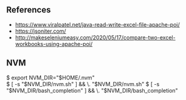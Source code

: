 ## References
- https://www.viralpatel.net/java-read-write-excel-file-apache-poi/
- https://jsoniter.com/
- http://makeseleniumeasy.com/2020/05/17/compare-two-excel-workbooks-using-apache-poi/

## NVM
$ export NVM_DIR="$HOME/.nvm"    
$ [ -s "$NVM_DIR/nvm.sh" ] && \. "$NVM_DIR/nvm.sh"
$ [ -s "$NVM_DIR/bash_completion" ] && \. "$NVM_DIR/bash_completion"